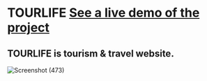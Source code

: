 # TOURLIFE [See a live demo of the project](https://ahmed-roshdy-1.github.io/TOURLIFE/)
## TOURLIFE is tourism & travel website.
![Screenshot (473)](https://user-images.githubusercontent.com/65695097/139507548-b77dcd28-6b2b-4874-b957-dbfd1ec52876.png)
